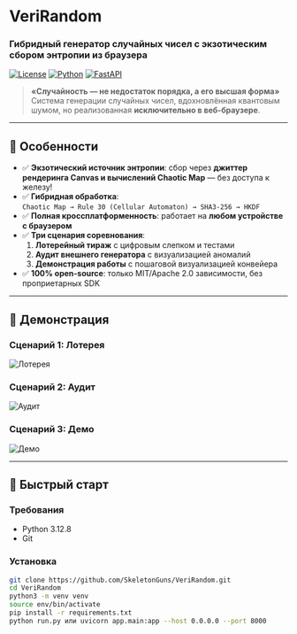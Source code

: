 # VeriRandom

### Гибридный генератор случайных чисел с экзотическим сбором энтропии из браузера

[![License](https://img.shields.io/badge/license-MIT-blue.svg)](LICENSE)
[![Python](https://img.shields.io/badge/python-3.8%2B-blue)](https://python.org)
[![FastAPI](https://img.shields.io/badge/FastAPI-0.115+-green)](https://fastapi.tiangolo.com)

> **«Случайность — не недостаток порядка, а его высшая форма»**  
> Система генерации случайных чисел, вдохновлённая квантовым шумом, но реализованная **исключительно в веб-браузере**.

---

## 🌟 Особенности

- ✅ **Экзотический источник энтропии**: сбор через **джиттер рендеринга Canvas и вычислений Chaotic Map** — без доступа к железу!
- ✅ **Гибридная обработка**:  
  `Chaotic Map → Rule 30 (Cellular Automaton) → SHA3-256 → HKDF`
- ✅ **Полная кроссплатформенность**: работает на **любом устройстве с браузером**
- ✅ **Три сценария соревнования**:
  1. **Лотерейный тираж** с цифровым слепком и тестами
  2. **Аудит внешнего генератора** с визуализацией аномалий
  3. **Демонстрация работы** с пошаговой визуализацией конвейера
- ✅ **100% open-source**: только MIT/Apache 2.0 зависимости, без проприетарных SDK

---

## 🎯 Демонстрация

### Сценарий 1: Лотерея

![Лотерея](https://github.com/user-attachments/assets/956ce05b-985f-4e2e-9ff9-dd4ec5730c34)

### Сценарий 2: Аудит

![Аудит](https://github.com/user-attachments/assets/b5e4c7ba-063e-4e98-9885-2192606ee7cf>
)

### Сценарий 3: Демо

![Демо](https://github.com/user-attachments/assets/af69e24e-0124-4dd8-baa5-2f5891d3424b>
)

---

## 🚀 Быстрый старт

### Требования

- Python 3.12.8
- Git

### Установка

```bash
git clone https://github.com/SkeletonGuns/VeriRandom.git
cd VeriRandom
python3 -m venv venv
source env/bin/activate
pip install -r requirements.txt
python run.py или uvicorn app.main:app --host 0.0.0.0 --port 8000
```

